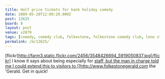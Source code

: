 ```yaml
---
title: Half price tickets for bank holiday comedy
date: 2009-05-20T12:09:29.000Z
post: 12625
board: 8
layout: post
venue: v2879
tags: [comedy, comedy club, folkestone, folkestone comedy club, lone star comedy club, half price, bank holiday, quarterhouse, quarter house, holidayextras, holiday extras]
permalink: /m/12625/
---
```

[flickr]http://farm3.static.flickr.com/2456/3548426694_5919050837.jpg[/flickr]
I know it says about being especially for <a href="http://www.holidayextras.co.uk Holiday Extras]]" title="Folkestone Gerald">staff, but the man in charge told me I could extend this to visitors to [[http://www.folkestonegerald.com the 'Gerald</a>. Get in quick!
